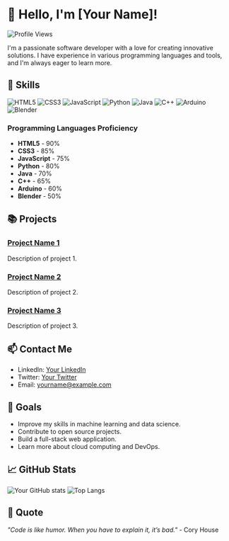 # 👋 Hello, I'm [Your Name]!

![Profile Views](https://komarev.com/ghpvc/?username=yourusername&color=blueviolet)

I'm a passionate software developer with a love for creating innovative solutions. I have experience in various programming languages and tools, and I'm always eager to learn more.

## 🔧 Skills

![HTML5](https://img.shields.io/badge/-HTML5-E34F26?style=flat&logo=html5&logoColor=white)
![CSS3](https://img.shields.io/badge/-CSS3-1572B6?style=flat&logo=css3&logoColor=white)
![JavaScript](https://img.shields.io/badge/-JavaScript-F7DF1E?style=flat&logo=javascript&logoColor=black)
![Python](https://img.shields.io/badge/-Python-3776AB?style=flat&logo=python&logoColor=white)
![Java](https://img.shields.io/badge/-Java-007396?style=flat&logo=java&logoColor=white)
![C++](https://img.shields.io/badge/-C++-00599C?style=flat&logo=c%2B%2B&logoColor=white)
![Arduino](https://img.shields.io/badge/-Arduino-00979D?style=flat&logo=arduino&logoColor=white)
![Blender](https://img.shields.io/badge/-Blender-F5792A?style=flat&logo=blender&logoColor=white)

### Programming Languages Proficiency

- **HTML5** - 90%
- **CSS3** - 85%
- **JavaScript** - 75%
- **Python** - 80%
- **Java** - 70%
- **C++** - 65%
- **Arduino** - 60%
- **Blender** - 50%

## 📚 Projects

### [Project Name 1](https://github.com/yourusername/project1)
Description of project 1.

### [Project Name 2](https://github.com/yourusername/project2)
Description of project 2.

### [Project Name 3](https://github.com/yourusername/project3)
Description of project 3.

## 📫 Contact Me

- LinkedIn: [Your LinkedIn](https://linkedin.com/in/yourusername)
- Twitter: [Your Twitter](https://twitter.com/yourusername)
- Email: yourname@example.com

## 🎯 Goals

- Improve my skills in machine learning and data science.
- Contribute to open source projects.
- Build a full-stack web application.
- Learn more about cloud computing and DevOps.

## 📈 GitHub Stats

![Your GitHub stats](https://github-readme-stats.vercel.app/api?username=yourusername&show_icons=true&theme=radical)
![Top Langs](https://github-readme-stats.vercel.app/api/top-langs/?username=yourusername&layout=compact&theme=radical)

## 💬 Quote

_"Code is like humor. When you have to explain it, it’s bad."_ - Cory House
